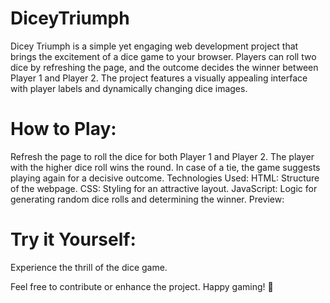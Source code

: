 # DiceyTriumph
Dicey Triumph is a simple yet engaging web development project that brings the excitement of a dice game to your browser. Players can roll two dice by refreshing the page, and the outcome decides the winner between Player 1 and Player 2. The project features a visually appealing interface with player labels and dynamically changing dice images.

# How to Play:
Refresh the page to roll the dice for both Player 1 and Player 2.
The player with the higher dice roll wins the round.
In case of a tie, the game suggests playing again for a decisive outcome.
Technologies Used:
HTML: Structure of the webpage.
CSS: Styling for an attractive layout.
JavaScript: Logic for generating random dice rolls and determining the winner.
Preview:

# Try it Yourself:
Experience the thrill of the dice game.

Feel free to contribute or enhance the project. Happy gaming! 🎲

